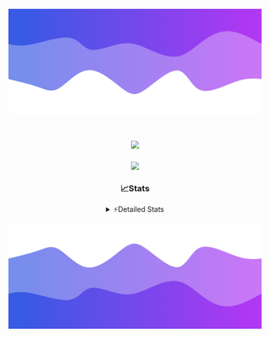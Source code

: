 ![Header](./header.png)
<div align="center">

<h1 align="center">
  <a href="https://git.io/typing-svg">
    <img src="https://readme-typing-svg.herokuapp.com/?lines=Hello,+There!+%F0%9F%91%8B;This+is+chicho.;Owner+on+Ocean;&center=true&size=25">
  </a>
</h1>
  
<p align="center">
  <img src="https://lanyard.cnrad.dev/api/852683595378196480" />
</p>

### 📈Stats
<details>
    <summary> ⚡Detailed Stats</summary>
    <br/>

<!--START_SECTION:waka-->
![Code Time](http://img.shields.io/badge/Code%20Time-481%20hrs%2029%20mins-blue)

![Profile Views](http://img.shields.io/badge/Profile%20Views-6-blue)

**🐱 My GitHub Data** 

> 📦 43.7 kB Used in GitHub's Storage 
 > 
> 🏆 47 Contributions in the Year 2023
 > 
> 🚫 Not Opted to Hire
 > 
> 📜 12 Public Repositories 
 > 
> 🔑 7 Private Repositories 
 > 
**I'm a Night 🦉** 

```text
🌞 Morning                17 commits          █░░░░░░░░░░░░░░░░░░░░░░░░   04.94 % 
🌆 Daytime                37 commits          ███░░░░░░░░░░░░░░░░░░░░░░   10.76 % 
🌃 Evening                152 commits         ███████████░░░░░░░░░░░░░░   44.19 % 
🌙 Night                  138 commits         ██████████░░░░░░░░░░░░░░░   40.12 % 
```
📅 **I'm Most Productive on Tuesday** 

```text
Monday                   19 commits          █░░░░░░░░░░░░░░░░░░░░░░░░   05.52 % 
Tuesday                  100 commits         ███████░░░░░░░░░░░░░░░░░░   29.07 % 
Wednesday                62 commits          █████░░░░░░░░░░░░░░░░░░░░   18.02 % 
Thursday                 45 commits          ███░░░░░░░░░░░░░░░░░░░░░░   13.08 % 
Friday                   36 commits          ███░░░░░░░░░░░░░░░░░░░░░░   10.47 % 
Saturday                 31 commits          ██░░░░░░░░░░░░░░░░░░░░░░░   09.01 % 
Sunday                   51 commits          ████░░░░░░░░░░░░░░░░░░░░░   14.83 % 
```


📊 **This Week I Spent My Time On** 

```text
🕑︎ Time Zone: America/Argentina/Buenos_Aires

💬 Programming Languages: 
HTML                     9 hrs 15 mins       ███████████░░░░░░░░░░░░░░   45.39 % 
JavaScript               5 hrs 2 mins        ██████░░░░░░░░░░░░░░░░░░░   24.73 % 
Python                   3 hrs 1 min         ████░░░░░░░░░░░░░░░░░░░░░   14.79 % 
CSS                      3 hrs               ████░░░░░░░░░░░░░░░░░░░░░   14.77 % 
JSON                     3 mins              ░░░░░░░░░░░░░░░░░░░░░░░░░   00.31 % 

🔥 Editors: 
VS Code                  20 hrs 24 mins      █████████████████████████   100.00 % 

🐱‍💻 Projects: 
Unknown Project          5 hrs 17 mins       ██████░░░░░░░░░░░░░░░░░░░   25.91 % 
ArgBuyReps               4 hrs 42 mins       ██████░░░░░░░░░░░░░░░░░░░   23.07 % 
Coder                    4 hrs 5 mins        █████░░░░░░░░░░░░░░░░░░░░   20.07 % 
React                    3 hrs 49 mins       █████░░░░░░░░░░░░░░░░░░░░   18.74 % 
ecommerce                2 hrs 29 mins       ███░░░░░░░░░░░░░░░░░░░░░░   12.21 % 

💻 Operating System: 
Windows                  20 hrs 24 mins      █████████████████████████   100.00 % 
```

**I Mostly Code in JavaScript** 

```text
JavaScript               9 repos             ████████░░░░░░░░░░░░░░░░░   32.14 % 
HTML                     4 repos             ████░░░░░░░░░░░░░░░░░░░░░   14.29 % 
CSS                      4 repos             ████░░░░░░░░░░░░░░░░░░░░░   14.29 % 
C#                       2 repos             ██░░░░░░░░░░░░░░░░░░░░░░░   07.14 % 
Batchfile                1 repo              █░░░░░░░░░░░░░░░░░░░░░░░░   03.57 % 
```




 Last Updated on 31/10/2023 10:13:49 UTC
<!--END_SECTION:waka-->
</details>

![Footer](./footer.png)
